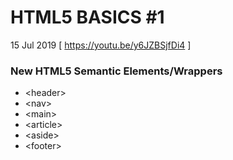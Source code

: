 # HTML5 BASICS #1
15 Jul 2019
[ https://youtu.be/y6JZBSjfDi4 ]
### New HTML5 Semantic Elements/Wrappers
- &lt;header&gt;
- &lt;nav&gt;
- &lt;main&gt;
- &lt;article&gt;
- &lt;aside&gt;
- &lt;footer&gt;